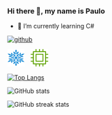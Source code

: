 ### Hi there 👋, my name is Paulo


- 🌱 I’m currently learning C# 


[<img src='https://cdn.jsdelivr.net/npm/simple-icons@3.0.1/icons/github.svg' alt='github' height='40'>](https://github.com/PauloRoberto2)  

<a href='https://archiveprogram.github.com/'><img src='https://raw.githubusercontent.com/acervenky/animated-github-badges/master/assets/acbadge.gif' width='40' height='40'></a> <a href='https://docs.github.com/en/developers'><img src='https://raw.githubusercontent.com/acervenky/animated-github-badges/master/assets/devbadge.gif' width='40' height='40'></a> 

[![Top Langs](https://github-readme-stats.vercel.app/api/top-langs/?username=PauloRoberto2)](https://github.com/anuraghazra/github-readme-stats)

![GitHub stats](https://github-readme-stats.vercel.app/api?username=PauloRoberto2&show_icons=true)  

![GitHub streak stats](https://streak-stats.demolab.com/?user=PauloRoberto2)  

